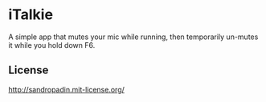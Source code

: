 iTalkie
=======

A simple app that mutes your mic while running, then temporarily un-mutes it 
while you hold down F6.

License
-------

http://sandropadin.mit-license.org/